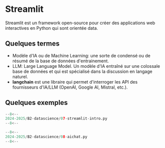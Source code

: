 # Streamlit

Streamlit est un framework open-source pour créer des applications web interactives en Python qui sont orientée data.

## Quelques termes

- Modèle d'IA ou de Machine Learning: une sorte de condensé ou de résumé de la base de données d'entrainement.
- LLM: Large Language Model. Un modèle d'IA entraîné sur une colossale base de données et qui est spécialisé dans la discussion en langage naturel.
- **langchain** est une libraire qui permet d'interroger les API des fournisseurs d'IA/LLM (OpenAI, Google AI, Mistral, etc.).

## Quelques exemples

```python label="Tour rapide"
--8<--
2024-2025/B2-datascience/07-streamlit-intro.py
--8<--
```

```python label="lanchain avec google AI"
--8<--
2024-2025/B2-datascience/08-aichat.py
--8<--
```
